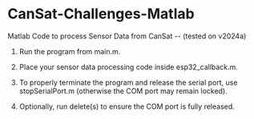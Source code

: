 # CanSat-Challenges-Matlab
Matlab Code to process Sensor Data from CanSat -- (tested on v2024a)

1. Run the program from main.m.

2. Place your sensor data processing code inside esp32_callback.m.

3. To properly terminate the program and release the serial port, use stopSerialPort.m (otherwise the COM port may remain locked).

4. Optionally, run delete(s) to ensure the COM port is fully released.
 
